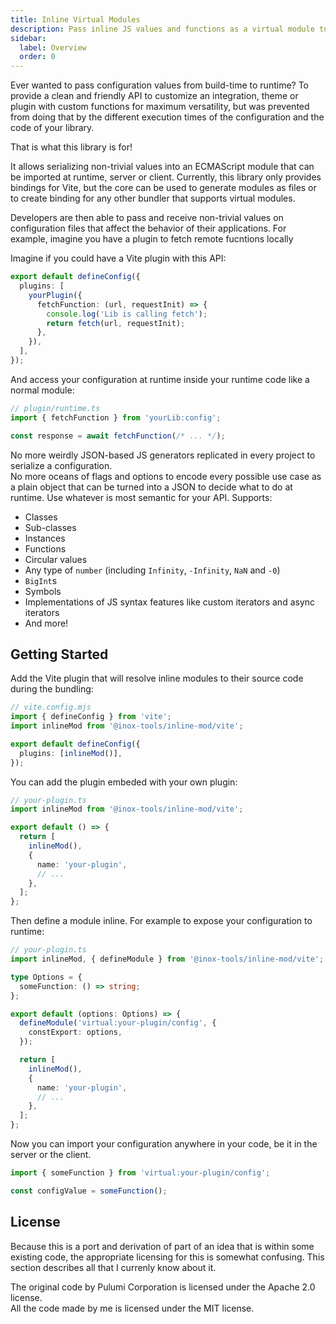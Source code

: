 ```yaml
---
title: Inline Virtual Modules
description: Pass inline JS values and functions as a virtual module to Vite projects.
sidebar:
  label: Overview
  order: 0
---
```


Ever wanted to pass configuration values from build-time to runtime? To provide a clean and friendly API to customize an integration, theme or plugin with custom functions for maximum versatility, but was prevented from doing that by the different execution times of the configuration and the code of your library.

That is what this library is for!

It allows serializing non-trivial values into an ECMAScript module that can be imported at runtime, server or client. Currently, this library only provides bindings for Vite, but the core can be used to generate modules as files or to create binding for any other bundler that supports virtual modules.

Developers are then able to pass and receive non-trivial values on configuration files that affect the behavior of their applications.
For example, imagine you have a plugin to fetch remote fucntions locally

Imagine if you could have a Vite plugin with this API:

```ts title="vite.config.ts"
export default defineConfig({
  plugins: [
    yourPlugin({
      fetchFunction: (url, requestInit) => {
        console.log('Lib is calling fetch');
        return fetch(url, requestInit);
      },
    }),
  ],
});
```

And access your configuration at runtime inside your runtime code like a normal module:

```ts
// plugin/runtime.ts
import { fetchFunction } from 'yourLib:config';

const response = await fetchFunction(/* ... */);
```

No more weirdly JSON-based JS generators replicated in every project to serialize a configuration.  
No more oceans of flags and options to encode every possible use case as a plain object that can be turned into
a JSON to decide what to do at runtime. Use whatever is most semantic for your API. Supports:

- Classes
- Sub-classes
- Instances
- Functions
- Circular values
- Any type of `number` (including `Infinity`, `-Infinity`, `NaN` and `-0`)
- `BigInt`s
- Symbols
- Implementations of JS syntax features like custom iterators and async iterators
- And more!

## Getting Started

Add the Vite plugin that will resolve inline modules to their source code during the bundling:

```ts ins={3} ins="inlineMod()"
// vite.config.mjs
import { defineConfig } from 'vite';
import inlineMod from '@inox-tools/inline-mod/vite';

export default defineConfig({
  plugins: [inlineMod()],
});
```

You can add the plugin embeded with your own plugin:

```ts ins={2,6}
// your-plugin.ts
import inlineMod from '@inox-tools/inline-mod/vite';

export default () => {
  return [
    inlineMod(),
    {
      name: 'your-plugin',
      // ...
    },
  ];
};
```

Then define a module inline. For example to expose your configuration to runtime:

```ts ins={9-11} ins=/defineModule(?= )/
// your-plugin.ts
import inlineMod, { defineModule } from '@inox-tools/inline-mod/vite';

type Options = {
  someFunction: () => string;
};

export default (options: Options) => {
  defineModule('virtual:your-plugin/config', {
    constExport: options,
  });

  return [
    inlineMod(),
    {
      name: 'your-plugin',
      // ...
    },
  ];
};
```

Now you can import your configuration anywhere in your code, be it in the server or the client.

```ts
import { someFunction } from 'virtual:your-plugin/config';

const configValue = someFunction();
```

## License

Because this is a port and derivation of part of an idea that is within some existing code,
the appropriate licensing for this is somewhat confusing. This section describes all that
I currenly know about it.

The original code by Pulumi Corporation is licensed under the Apache 2.0 license.  
All the code made by me is licensed under the MIT license.
